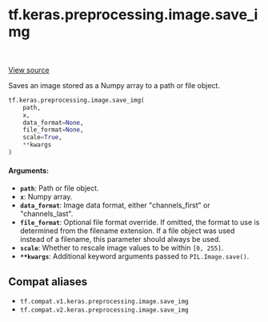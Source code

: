<div itemscope itemtype="http://developers.google.com/ReferenceObject">
<meta itemprop="name" content="tf.keras.preprocessing.image.save_img" />
<meta itemprop="path" content="Stable" />
</div>

# tf.keras.preprocessing.image.save_img

<!-- Insert buttons and diff -->

<table class="tfo-notebook-buttons tfo-api" align="left">
</table>

<a target="_blank" href="/code/stable/tensorflow/python/keras/preprocessing/image.py">View source</a>



Saves an image stored as a Numpy array to a path or file object.

``` python
tf.keras.preprocessing.image.save_img(
    path,
    x,
    data_format=None,
    file_format=None,
    scale=True,
    **kwargs
)
```



<!-- Placeholder for "Used in" -->


#### Arguments:


* <b>`path`</b>: Path or file object.
* <b>`x`</b>: Numpy array.
* <b>`data_format`</b>: Image data format,
    either "channels_first" or "channels_last".
* <b>`file_format`</b>: Optional file format override. If omitted, the
    format to use is determined from the filename extension.
    If a file object was used instead of a filename, this
    parameter should always be used.
* <b>`scale`</b>: Whether to rescale image values to be within `[0, 255]`.
* <b>`**kwargs`</b>: Additional keyword arguments passed to `PIL.Image.save()`.

## Compat aliases

* `tf.compat.v1.keras.preprocessing.image.save_img`
* `tf.compat.v2.keras.preprocessing.image.save_img`

